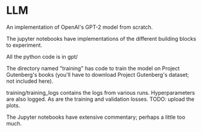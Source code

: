 # LLM
An implementation of OpenAI's GPT-2 model from scratch.

The jupyter notebooks have implementations of the different building blocks to experiment.

All the python code is in gpt/

The directory named "training" has code to train the model on Project Gutenberg's books (you'll have to download Project Gutenberg's dataset; not included here).

training/training_logs contains the logs from various runs. Hyperparameters are also logged. As are the training and validation losses. TODO: upload the plots.

The Jupyter notebooks have extensive commentary; perhaps a little too much. 

